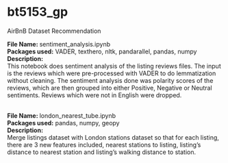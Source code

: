 # bt5153_gp
AirBnB Dataset Recommendation

<strong> File Name: </strong> sentiment_analysis.ipynb <br>
<strong> Packages used:</strong> VADER, texthero, nltk, pandarallel, pandas, numpy <br>
<strong> Description: </strong><br>
This notebook does sentiment analysis of the listing reviews files.
The input is the reviews which were pre-processed with VADER to do lemmatization without cleaning.
The sentiment analysis done was polarity scores of the reviews, which are then grouped into either Positive, Negative or Neutral sentiments. Reviews which were not in English were dropped.<br><br>

<strong> File Name: </strong>london_nearest_tube.ipynb <br>
<strong> Packages used:</strong> pandas, numpy, geopy <br>
<strong> Description: </strong><br>
Merge listings dataset with London stations dataset so that for each listing, there are 3 new features included, nearest stations to listing, listing’s distance to nearest station and listing’s walking distance to station.<br><br>
